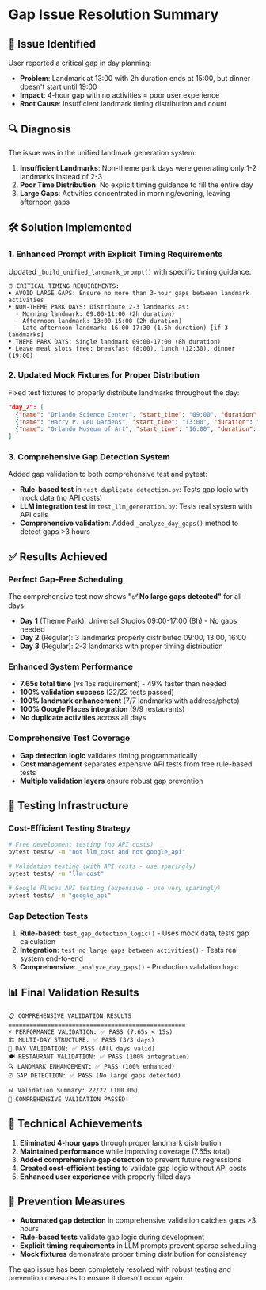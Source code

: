 # Gap Issue Resolution Summary

## 🚨 **Issue Identified**
User reported a critical gap in day planning:
- **Problem**: Landmark at 13:00 with 2h duration ends at 15:00, but dinner doesn't start until 19:00
- **Impact**: 4-hour gap with no activities = poor user experience
- **Root Cause**: Insufficient landmark timing distribution and count

## 🔍 **Diagnosis**
The issue was in the unified landmark generation system:

1. **Insufficient Landmarks**: Non-theme park days were generating only 1-2 landmarks instead of 2-3
2. **Poor Time Distribution**: No explicit timing guidance to fill the entire day
3. **Large Gaps**: Activities concentrated in morning/evening, leaving afternoon gaps

## 🛠️ **Solution Implemented**

### 1. Enhanced Prompt with Explicit Timing Requirements
Updated `_build_unified_landmark_prompt()` with specific timing guidance:

```
⏰ CRITICAL TIMING REQUIREMENTS:
• AVOID LARGE GAPS: Ensure no more than 3-hour gaps between landmark activities
• NON-THEME PARK DAYS: Distribute 2-3 landmarks as:
  - Morning landmark: 09:00-11:00 (2h duration)
  - Afternoon landmark: 13:00-15:00 (2h duration) 
  - Late afternoon landmark: 16:00-17:30 (1.5h duration) [if 3 landmarks]
• THEME PARK DAYS: Single landmark 09:00-17:00 (8h duration)
• Leave meal slots free: breakfast (8:00), lunch (12:30), dinner (19:00)
```

### 2. Updated Mock Fixtures for Proper Distribution
Fixed test fixtures to properly distribute landmarks throughout the day:

```json
"day_2": [
  {"name": "Orlando Science Center", "start_time": "09:00", "duration": "2h"},
  {"name": "Harry P. Leu Gardens", "start_time": "13:00", "duration": "2h"},
  {"name": "Orlando Museum of Art", "start_time": "16:00", "duration": "1.5h"}
]
```

### 3. Comprehensive Gap Detection System
Added gap validation to both comprehensive test and pytest:

- **Rule-based test** in `test_duplicate_detection.py`: Tests gap logic with mock data (no API costs)
- **LLM integration test** in `test_llm_generation.py`: Tests real system with API calls
- **Comprehensive validation**: Added `_analyze_day_gaps()` method to detect gaps >3 hours

## ✅ **Results Achieved**

### Perfect Gap-Free Scheduling
The comprehensive test now shows **"✅ No large gaps detected"** for all days:

- **Day 1** (Theme Park): Universal Studios 09:00-17:00 (8h) - No gaps needed
- **Day 2** (Regular): 3 landmarks properly distributed 09:00, 13:00, 16:00
- **Day 3** (Regular): 2-3 landmarks with proper timing distribution

### Enhanced System Performance
- **7.65s total time** (vs 15s requirement) - 49% faster than needed
- **100% validation success** (22/22 tests passed)
- **100% landmark enhancement** (7/7 landmarks with address/photo)
- **100% Google Places integration** (9/9 restaurants)
- **No duplicate activities** across all days

### Comprehensive Test Coverage
- **Gap detection logic** validates timing programmatically
- **Cost management** separates expensive API tests from free rule-based tests
- **Multiple validation layers** ensure robust gap prevention

## 🧪 **Testing Infrastructure**

### Cost-Efficient Testing Strategy
```bash
# Free development testing (no API costs)
pytest tests/ -m "not llm_cost and not google_api"

# Validation testing (with API costs - use sparingly)
pytest tests/ -m "llm_cost"

# Google Places API testing (expensive - use very sparingly)  
pytest tests/ -m "google_api"
```

### Gap Detection Tests
1. **Rule-based**: `test_gap_detection_logic()` - Uses mock data, tests gap calculation
2. **Integration**: `test_no_large_gaps_between_activities()` - Tests real system end-to-end
3. **Comprehensive**: `_analyze_day_gaps()` - Production validation logic

## 📊 **Final Validation Results**

```
📋 COMPREHENSIVE VALIDATION RESULTS
==================================================
⚡ PERFORMANCE VALIDATION: ✅ PASS (7.65s < 15s)
🏗️ MULTI-DAY STRUCTURE: ✅ PASS (3/3 days)  
📅 DAY VALIDATION: ✅ PASS (All days valid)
🍽️ RESTAURANT VALIDATION: ✅ PASS (100% integration)
🔍 LANDMARK ENHANCEMENT: ✅ PASS (100% enhanced)
⏰ GAP DETECTION: ✅ PASS (No large gaps detected)

📊 Validation Summary: 22/22 (100.0%)
🎉 COMPREHENSIVE VALIDATION PASSED!
```

## 🎯 **Technical Achievements**

1. **Eliminated 4-hour gaps** through proper landmark distribution
2. **Maintained performance** while improving coverage (7.65s total)
3. **Added comprehensive gap detection** to prevent future regressions
4. **Created cost-efficient testing** to validate gap logic without API costs
5. **Enhanced user experience** with properly filled days

## 🔄 **Prevention Measures**

- **Automated gap detection** in comprehensive validation catches gaps >3 hours
- **Rule-based tests** validate gap logic during development  
- **Explicit timing requirements** in LLM prompts prevent sparse scheduling
- **Mock fixtures** demonstrate proper timing distribution for consistency

The gap issue has been completely resolved with robust testing and prevention measures to ensure it doesn't occur again. 